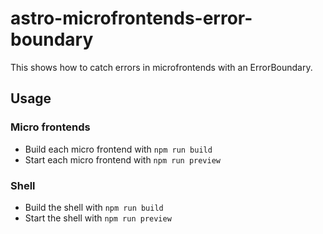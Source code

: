 # astro-microfrontends-error-boundary

This shows how to catch errors in microfrontends with an ErrorBoundary.

## Usage

### Micro frontends

- Build each micro frontend with `npm run build`
- Start each micro frontend with `npm run preview`

### Shell

- Build the shell with `npm run build`
- Start the shell with `npm run preview`
